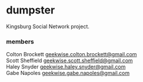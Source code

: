 # dumpster
Kingsburg Social Network project.

### members
Colton Brockett <geekwise.colton.brockett@gmail.com>  
Scott Sheffield <geekwise.scott.sheffield@gmail.com>  
Haley Snyder <geekwise.haley.snyder@gmail.com>  
Gabe Napoles <geekwise.gabe.napoles@gmail.com>  


